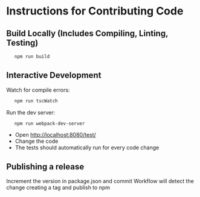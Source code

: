 # Instructions for Contributing Code

## Build Locally (Includes Compiling, Linting, Testing)

```bash
   npm run build
```

## Interactive Development

Watch for compile errors:

```bash
   npm run tscWatch
```

Run the dev server:

```bash
   npm run webpack-dev-server
```

* Open [http://localhost:8080/test/](http://localhost:8080/test/)
* Change the code
* The tests should automatically run for every code change

## Publishing a release

Increment the version in package.json and commit
Workflow will detect the change creating a tag and publish to npm 

